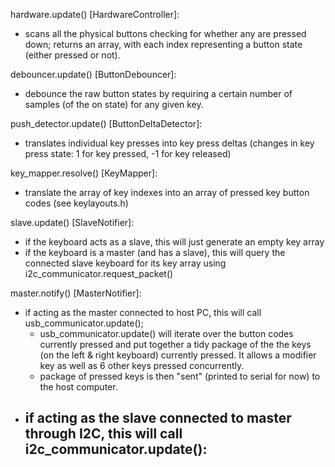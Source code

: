 hardware.update() [HardwareController]:
- scans all the physical buttons checking for whether any are pressed down; returns an array, with each index representing a button state (either pressed or not).

debouncer.update() [ButtonDebouncer]:
- debounce the raw button states by requiring a certain number of samples (of the on state) for any given key.

push_detector.update() [ButtonDeltaDetector]:
- translates individual key presses into key press deltas (changes in key press state: 1 for key pressed, -1 for key released)

key_mapper.resolve() [KeyMapper]:
- translate the array of key indexes into an array of pressed key button codes (see keylayouts.h)

slave.update() [SlaveNotifier]:
- if the keyboard acts as a slave, this will just generate an empty key array
- if the keyboard is a master (and has a slave), this will query the connected slave keyboard for its key array using i2c_communicator.request_packet()

master.notify() [MasterNotifier]:
- if acting as the master connected to host PC, this will call usb_communicator.update();
	- usb_communicator.update() will iterate over the button codes currently pressed and put together a tidy package of the the keys (on the left & right keyboard) currently pressed. It allows a modifier key as well as 6 other keys pressed concurrently.
	- package of pressed keys is then "sent" (printed to serial for now) to the host computer.
- if acting as the slave connected to master through I2C, this will call i2c_communicator.update():
	-

